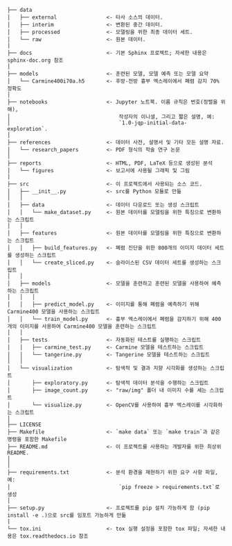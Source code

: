     ├── data
    │   ├── external                <- 타사 소스의 데이터.
    │   ├── interim                 <- 변환된 중간 데이터.
    │   ├── processed               <- 모델링을 위한 최종 데이터 세트.
    │   └── raw                     <- 원본 데이터.
    |
    ├── docs                        <- 기본 Sphinx 프로젝트; 자세한 내용은 sphinx-doc.org 참조
    │
    ├── models                      <- 훈련된 모델, 모델 예측 또는 모델 요약
    │   └── Carmine400i70a.h5       <- 후방-전방 흉부 엑스레이에서 폐렴 감지 70% 정확도
    │
    ├── notebooks                   <- Jupyter 노트북. 이름 규칙은 번호(정렬을 위해),
    │                                   작성자의 이니셜, 그리고 짧은 설명, 예:
    │                                   `1.0-jqp-initial-data-exploration`.
    │
    ├── references                  <- 데이터 사전, 설명서 및 기타 모든 설명 자료.
    │   └── research_papers         <- PDF 형식의 학술 연구 논문
    │
    ├── reports                     <- HTML, PDF, LaTeX 등으로 생성된 분석
    │   └── figures                 <- 보고서에 사용될 그래픽 및 그림
    |
    ├── src                         <- 이 프로젝트에서 사용되는 소스 코드.
    │   ├── __init__.py             <- src를 Python 모듈로 만듦
    │   │
    │   ├── data                    <- 데이터 다운로드 또는 생성 스크립트
    │   │   └── make_dataset.py     <- 원본 데이터를 모델링을 위한 특징으로 변환하는 스크립트
    │   │
    │   ├── features                <- 원본 데이터를 모델링을 위한 특징으로 변환하는 스크립트
    │   │   ├── build_features.py   <- 폐렴 진단을 위한 800개의 이미지 데이터 세트를 생성하는 스크립트
    │   │   └── create_sliced.py    <- 슬라이스된 CSV 데이터 세트를 생성하는 스크립트
    │   │
    │   ├── models                  <- 모델을 훈련하고 훈련된 모델을 사용하여 예측하는 스크립트
    │   │   │
    │   │   ├── predict_model.py    <- 이미지를 통해 폐렴을 예측하기 위해 Carmine400 모델을 사용하는 스크립트
    │   │   └── train_model.py      <- 흉부 엑스레이에서 폐렴을 감지하기 위해 400개의 이미지를 사용하여 Carmine400 모델을 훈련하는 스크립트
    │   │
    │   ├── tests                   <- 자동화된 테스트를 실행하는 스크립트
    │   │   ├── carmine_test.py     <- Carmine 모델을 테스트하는 스크립트
    │   │   └── tangerine.py        <- Tangerine 모델을 테스트하는 스크립트
    │   │
    │   └── visualization           <- 탐색적 및 결과 지향 시각화를 생성하는 스크립트
    │       ├── exploratory.py      <- 탐색적 데이터 분석을 수행하는 스크립트
    │       ├── image_count.py      <- "raw/img" 폴더 내 이미지 수를 세는 스크립트
    │       └── visualize.py        <- OpenCV를 사용하여 흉부 엑스레이를 시각화하는 스크립트
    │
    ├── LICENSE
    ├── Makefile                    <- `make data` 또는 `make train`과 같은 명령을 포함한 Makefile
    ├── README.md                   <- 이 프로젝트를 사용하는 개발자를 위한 최상위 README.
    │
    │
    ├── requirements.txt            <- 분석 환경을 재현하기 위한 요구 사항 파일, 예:
    │                                   `pip freeze > requirements.txt`로 생성
    │
    ├── setup.py                    <- 프로젝트를 pip 설치 가능하게 함 (pip install -e .)으로 src를 임포트 가능하게 만듦
    |
    └── tox.ini                     <- tox 실행 설정을 포함한 tox 파일; 자세한 내용은 tox.readthedocs.io 참조
